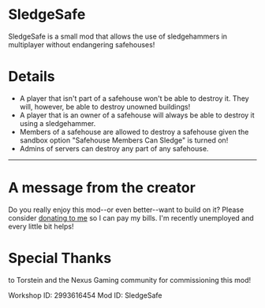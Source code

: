 # SledgeSafe
SledgeSafe is a small mod that allows the use of sledgehammers in multiplayer without endangering safehouses!

<h1>Details</h1>
<ul>
<li>A player that isn't part of a safehouse won't be able to destroy it. They will, however, be able to destroy unowned buildings!</li>
<li>A player that is an owner of a safehouse will always be able to destroy it using a sledgehammer.</li>
<li>Members of a safehouse are allowed to destroy a safehouse given the sandbox option "Safehouse Members Can Sledge" is turned on!</li>
<li>Admins of servers can destroy any part of any safehouse.</li>
</ul>
<hr>
<h1>A message from the creator</h1>
Do you really enjoy this mod--or even better--want to build on it? Please consider <a href="https://ko-fi.com/badonnthedeer">donating to me</a> so I can pay my bills. I'm recently unemployed and every little bit helps!

<h1>Special Thanks</h1>
to Torstein and the Nexus Gaming community for commissioning this mod!

Workshop ID: 2993616454
Mod ID: SledgeSafe